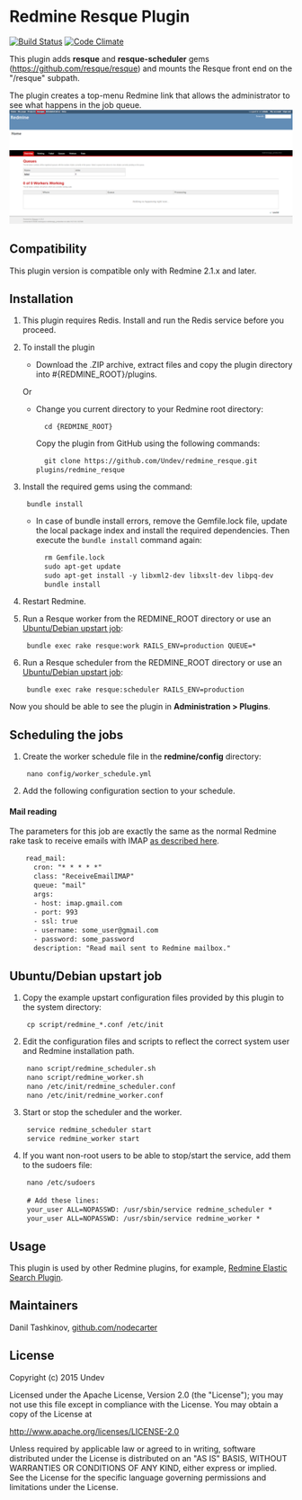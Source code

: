 # Redmine Resque Plugin

[![Build Status](https://travis-ci.org/Undev/redmine_resque.png?branch=master)](https://travis-ci.org/Undev/redmine_resque)
[![Code Climate](https://codeclimate.com/github/Undev/redmine_resque.png)](https://codeclimate.com/github/Undev/redmine_resque)

This plugin adds **resque** and **resque-scheduler** gems (https://github.com/resque/resque) and mounts the Resque front end on the "/resque" subpath.

The plugin creates a top-menu Redmine link that allows the administrator to see what happens in the job queue.  
![resque link](resque_1.PNG)
![job queue](resque_2.PNG)

## Compatibility

This plugin version is compatible only with Redmine 2.1.x and later.

## Installation

1. This plugin requires Redis. Install and run the Redis service before you proceed.

2. To install the plugin
    * Download the .ZIP archive, extract files and copy the plugin directory into #{REDMINE_ROOT}/plugins.
    
    Or

    * Change you current directory to your Redmine root directory:  

            cd {REDMINE_ROOT}
            
      Copy the plugin from GitHub using the following commands:
      
            git clone https://github.com/Undev/redmine_resque.git plugins/redmine_resque
            
3. Install the required gems using the command:  

        bundle install

    * In case of bundle install errors, remove the Gemfile.lock file, update the local package index and install the required dependencies. Then execute the `bundle install` command again:  

            rm Gemfile.lock
            sudo apt-get update
            sudo apt-get install -y libxml2-dev libxslt-dev libpq-dev
            bundle install
            
4. Restart Redmine.

5. Run a Resque worker from the REDMINE_ROOT directory or use an [Ubuntu/Debian upstart job](#ubuntudebian-upstart-job):

        bundle exec rake resque:work RAILS_ENV=production QUEUE=*
        
6. Run a Resque scheduler from the REDMINE_ROOT directory or use an [Ubuntu/Debian upstart job](#ubuntudebian-upstart-job):

        bundle exec rake resque:scheduler RAILS_ENV=production

Now you should be able to see the plugin in **Administration > Plugins**.

## Scheduling the jobs

1. Create the worker schedule file in the **redmine/config** directory:

        nano config/worker_schedule.yml

2. Add the following configuration section to your schedule.

#### Mail reading

The parameters for this job are exactly the same as the normal Redmine rake task to receive emails with IMAP [as described here](http://www.redmine.org/projects/redmine/wiki/RedmineReceivingEmails).

        read_mail:
          cron: "* * * * *"
          class: "ReceiveEmailIMAP"
          queue: "mail"
          args:
          - host: imap.gmail.com
          - port: 993
          - ssl: true
          - username: some_user@gmail.com
          - password: some_password
          description: "Read mail sent to Redmine mailbox."

## Ubuntu/Debian upstart job

1. Copy the example upstart configuration files provided by this plugin to the system directory:

        cp script/redmine_*.conf /etc/init

2. Edit the configuration files and scripts to reflect the correct system user and Redmine installation path.

        nano script/redmine_scheduler.sh
        nano script/redmine_worker.sh
        nano /etc/init/redmine_scheduler.conf
        nano /etc/init/redmine_worker.conf

3. Start or stop the scheduler and the worker.

        service redmine_scheduler start
        service redmine_worker start

4. If you want non-root users to be able to stop/start the service, add them to the sudoers file:

        nano /etc/sudoers
        
        # Add these lines:
        your_user ALL=NOPASSWD: /usr/sbin/service redmine_scheduler *
        your_user ALL=NOPASSWD: /usr/sbin/service redmine_worker *

## Usage

This plugin is used by other Redmine plugins, for example, [Redmine Elastic Search Plugin](https://github.com/Undev/redmine_elasticsearch).

## Maintainers

Danil Tashkinov, [github.com/nodecarter](https://github.com/nodecarter)

## License

Copyright (c) 2015 Undev

Licensed under the Apache License, Version 2.0 (the "License");
you may not use this file except in compliance with the License.
You may obtain a copy of the License at

http://www.apache.org/licenses/LICENSE-2.0

Unless required by applicable law or agreed to in writing, software
distributed under the License is distributed on an "AS IS" BASIS,
WITHOUT WARRANTIES OR CONDITIONS OF ANY KIND, either express or implied.
See the License for the specific language governing permissions and
limitations under the License.
